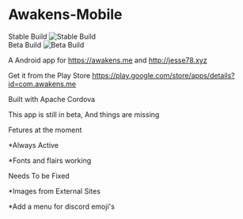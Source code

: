 # Awakens-Mobile

Stable Build ![Stable Build](https://travis-ci.org/krynomore/Awakens-Mobile.svg?branch=master)  
Beta Build ![Beta Build](https://travis-ci.org/krynomore/Awakens-Mobile.svg?branch=beta)

A Android app for https://awakens.me and http://jesse78.xyz

Get it from the Play Store https://play.google.com/store/apps/details?id=com.awakens.me

Built with Apache Cordova

This app is still in beta, And things are missing

Fetures at the moment

  *Always Active
  
  *Fonts and flairs working
  
  
Needs To be Fixed

  *Images from External Sites
  
  *Add a menu for discord emoji's

